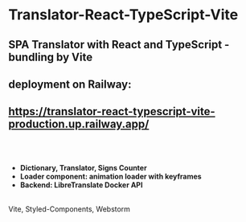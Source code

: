 # Translator-React-TypeScript-Vite
## SPA Translator with React and TypeScript - bundling by Vite

## deployment on Railway:
## https://translator-react-typescript-vite-production.up.railway.app/

<br>
<br>

-  **Dictionary, Translator, Signs Counter**
-  **Loader component: animation loader with keyframes**
-  **Backend: LibreTranslate Docker API**
<br>
Vite, Styled-Components, Webstorm
